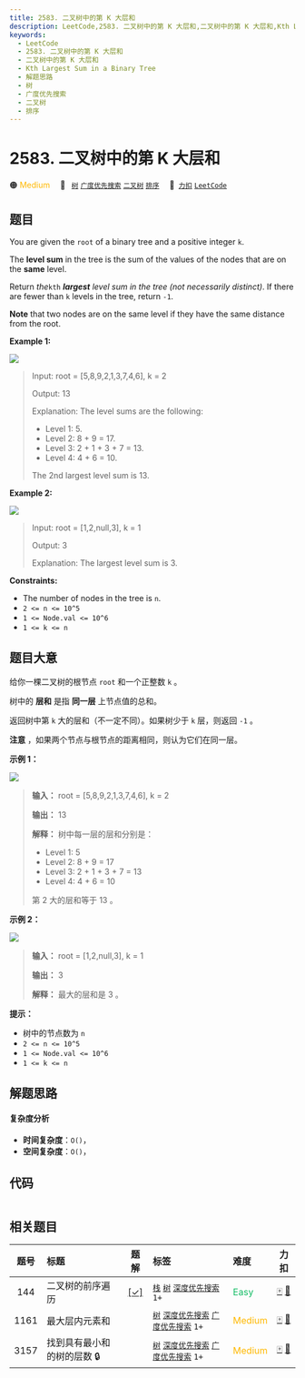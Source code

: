 ```yaml
---
title: 2583. 二叉树中的第 K 大层和
description: LeetCode,2583. 二叉树中的第 K 大层和,二叉树中的第 K 大层和,Kth Largest Sum in a Binary Tree,解题思路,树,广度优先搜索,二叉树,排序
keywords:
  - LeetCode
  - 2583. 二叉树中的第 K 大层和
  - 二叉树中的第 K 大层和
  - Kth Largest Sum in a Binary Tree
  - 解题思路
  - 树
  - 广度优先搜索
  - 二叉树
  - 排序
---
```


# 2583. 二叉树中的第 K 大层和

🟠 <font color=#ffb800>Medium</font>&emsp; 🔖&ensp; [`树`](/tag/tree.md) [`广度优先搜索`](/tag/breadth-first-search.md) [`二叉树`](/tag/binary-tree.md) [`排序`](/tag/sorting.md)&emsp; 🔗&ensp;[`力扣`](https://leetcode.cn/problems/kth-largest-sum-in-a-binary-tree) [`LeetCode`](https://leetcode.com/problems/kth-largest-sum-in-a-binary-tree)

## 题目

You are given the `root` of a binary tree and a positive integer `k`.

The **level sum** in the tree is the sum of the values of the nodes that are
on the **same** level.

Return _the_`kth` _**largest** level sum in the tree (not necessarily
distinct)_. If there are fewer than `k` levels in the tree, return `-1`.

**Note** that two nodes are on the same level if they have the same distance
from the root.



**Example 1:**

![](https://assets.leetcode.com/uploads/2022/12/14/binaryytreeedrawio-2.png)

> Input: root = [5,8,9,2,1,3,7,4,6], k = 2
> 
> Output: 13
> 
> Explanation: The level sums are the following:
> - Level 1: 5.
> - Level 2: 8 + 9 = 17.
> - Level 3: 2 + 1 + 3 + 7 = 13.
> - Level 4: 4 + 6 = 10.
> 
> The 2nd largest level sum is 13.

**Example 2:**

![](https://assets.leetcode.com/uploads/2022/12/14/treedrawio-3.png)

> Input: root = [1,2,null,3], k = 1
> 
> Output: 3
> 
> Explanation: The largest level sum is 3.

**Constraints:**

  * The number of nodes in the tree is `n`.
  * `2 <= n <= 10^5`
  * `1 <= Node.val <= 10^6`
  * `1 <= k <= n`


## 题目大意

给你一棵二叉树的根节点 `root` 和一个正整数 `k` 。

树中的 **层和** 是指 **同一层** 上节点值的总和。

返回树中第 `k` 大的层和（不一定不同）。如果树少于 `k` 层，则返回 `-1` 。

**注意** ，如果两个节点与根节点的距离相同，则认为它们在同一层。



**示例 1：**

![](https://assets.leetcode.com/uploads/2022/12/14/binaryytreeedrawio-2.png)

> 
> 
> 
> 
> 
> **输入：** root = [5,8,9,2,1,3,7,4,6], k = 2
> 
> **输出：** 13
> 
> **解释：** 树中每一层的层和分别是：
> - Level 1: 5
> - Level 2: 8 + 9 = 17
> - Level 3: 2 + 1 + 3 + 7 = 13
> - Level 4: 4 + 6 = 10
> 
> 第 2 大的层和等于 13 。
> 
> 

**示例 2：**

![](https://assets.leetcode.com/uploads/2022/12/14/treedrawio-3.png)

> 
> 
> 
> 
> 
> **输入：** root = [1,2,null,3], k = 1
> 
> **输出：** 3
> 
> **解释：** 最大的层和是 3 。
> 
> 



**提示：**

  * 树中的节点数为 `n`
  * `2 <= n <= 10^5`
  * `1 <= Node.val <= 10^6`
  * `1 <= k <= n`


## 解题思路

#### 复杂度分析

- **时间复杂度**：`O()`，
- **空间复杂度**：`O()`，

## 代码

```javascript

```

## 相关题目

<!-- prettier-ignore -->
| 题号 | 标题 | 题解 | 标签 | 难度 | 力扣 |
| :------: | :------ | :------: | :------ | :------ | :------: |
| 144 | 二叉树的前序遍历 | [[✓]](/problem/0144.md) |  [`栈`](/tag/stack.md) [`树`](/tag/tree.md) [`深度优先搜索`](/tag/depth-first-search.md) `1+` | <font color=#15bd66>Easy</font> | [🀄️](https://leetcode.cn/problems/binary-tree-preorder-traversal) [🔗](https://leetcode.com/problems/binary-tree-preorder-traversal) |
| 1161 | 最大层内元素和 |  |  [`树`](/tag/tree.md) [`深度优先搜索`](/tag/depth-first-search.md) [`广度优先搜索`](/tag/breadth-first-search.md) `1+` | <font color=#ffb800>Medium</font> | [🀄️](https://leetcode.cn/problems/maximum-level-sum-of-a-binary-tree) [🔗](https://leetcode.com/problems/maximum-level-sum-of-a-binary-tree) |
| 3157 | 找到具有最小和的树的层数 🔒 |  |  [`树`](/tag/tree.md) [`深度优先搜索`](/tag/depth-first-search.md) [`广度优先搜索`](/tag/breadth-first-search.md) `1+` | <font color=#ffb800>Medium</font> | [🀄️](https://leetcode.cn/problems/find-the-level-of-tree-with-minimum-sum) [🔗](https://leetcode.com/problems/find-the-level-of-tree-with-minimum-sum) |